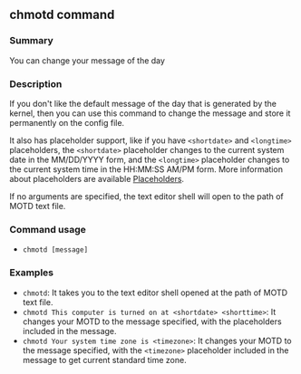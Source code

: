 ## chmotd command

### Summary

You can change your message of the day

### Description

If you don't like the default message of the day that is generated by the kernel, then you can use this command to change the message and store it permanently on the config file.

It also has placeholder support, like if you have `<shortdate>` and `<longtime>` placeholders, the `<shortdate>` placeholder changes to the current system date in the MM/DD/YYYY form, and the `<longtime>` placeholder changes to the current system time in the HH:MM:SS AM/PM form. More information about placeholders are available [Placeholders](misc/Placeholders.md).

If no arguments are specified, the text editor shell will open to the path of MOTD text file.

### Command usage

* `chmotd [message]`

### Examples

* `chmotd`: It takes you to the text editor shell opened at the path of MOTD text file.
* `chmotd This computer is turned on at <shortdate> <shorttime>`: It changes your MOTD to the message specified, with the placeholders included in the message.
* `chmotd Your system time zone is <timezone>`: It changes your MOTD to the message specified, with the `<timezone>` placeholder included in the message to get current standard time zone.